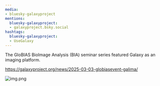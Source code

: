```yaml
---
media:
- bluesky-galaxyproject
mentions:
  bluesky-galaxyproject:
  - galaxyproject.bsky.social
hashtags:
  bluesky-galaxyproject:
  - UseGalaxy
---
```

The GloBIAS BioImage Analysis (BIA) seminar series featured Galaxy as an imaging platform.

https://galaxyproject.org/news/2025-03-03-globiasevent-galima/

![img.png](https://galaxyproject.org/news/2025-03-03-globiasevent-galima/img.png)

